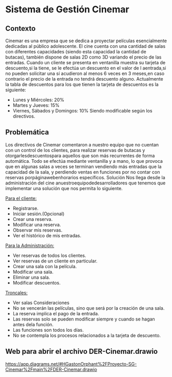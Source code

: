 
# <b> Sistema de Gestión Cinemar </b>
## <b> Contexto </b>
Cinemar es una empresa que se dedica a proyectar películas esencialmente
dedicadas al público adolescente.
El cine cuenta con una cantidad de salas con diferentes capacidades (siendo esta capacidad la cantidad de butacas), también dispone de salas 2D como 3D
variando el precio de las entradas.
Cuando un cliente se presenta en ventanilla muestra su tarjeta de descuento,si
la tiene, se le efectúa un descuento en el valor de l aentrada,si no pueden solicitar una
sí acudieron al menos 6 veces en 3 meses,en caso contrario el precio de la entrada no tendrá descuento alguno.
Actualmente la tabla de descuentos para los que tienen la tarjeta de
descuentos es la siguiente:
- Lunes y  Miércoles: 20%
- Martes y  Jueves: 15%
- Viernes, Sábados y Domingos: 10%
Siendo modificable según los directivos.
## <b> Problemática </b>
Los directivos de Cinemar comentaron a nuestro equipo que no cuentan con un
control de los clientes, para realizar reservas de butacas y otorgarlesdescuentospara
aquellos que son más recurrentes de forma automática.
Todo se efectúa mediante ventanilla y a mano, lo que provoca que en algunas
salas a veces se terminan vendiendo más entradas que la capacidad de la sala, y
perdiendo ventas en funciones por no contar con reservas porpáginawebenhorarios
específicos.
Solución
Nos llega desde la administración del cine anuestroequipodedesarrolladores
que tenemos que implementar una solución que nos permita lo siguiente.

<u> Para el cliente: </u>
- Registrarse.
- Iniciar sesión.(Opcional)
- Crear una reserva.
- Modificar una reserva.
- Observar mis reservas.
- Ver el histórico de mis entradas.
  
<u> Para la Administración: </u>
- Ver reservas de todos los clientes.
- Ver reservas de un cliente en particular.
- Crear una sala con la película.
- Modificar una sala.
- Eliminar una sala.
- Modificar descuentos.
  
<u> Troncales: </u>
- Ver salas
Consideraciones
- No se vencerán las películas, sino que será por la creación de una sala.
- La reserva implica el pago de la entrada.
- Las reservas solo se pueden modificar siempre y cuando se hagan antes dela
función.
- Las funciones son todos los días.
- No se contempla los procesos relacionados a la tarjeta de descuento.

## Web para abrir el archivo DER-Cinemar.drawio

https://app.diagrams.net/#HGastonOrphant%2FProyecto-SG-Cinemar%2Fmain%2FDER-Cinemar.drawio


